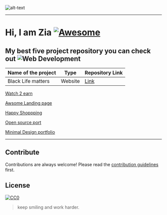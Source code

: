 ![alt-text](https://raw.githubusercontent.com/ZiaCodes/Ziacodes/master/profile.gif)

***

# Hi, I am Zia [![Awesome](https://cdn.rawgit.com/sindresorhus/awesome/d7305f38d29fed78fa85652e3a63e154dd8e8829/media/badge.svg)](https://github.com/sindresorhus/awesome#readme)



## My best five project repository you can check out ![Web Development](https://raw.githubusercontent.com/ZiaCodes/Ziacodes/master/web-development%20(1).png)

| Name of the project | Type | Repository Link |
|---|---|---|
|Black Life matters| Website | [Link](https://github.com/ZiaCodes/Black-life-matter "Support Black Life Matters Movement") |






[Watch 2 earn](https://github.com/ZiaCodes/watch-movie2earn "Advertisement web desgin")

[Awsome Landing page](https://github.com/ZiaCodes/landing-page "Responsive Landing page")

[Happy Shoppping](https://github.com/ZiaCodes/landing-page "E commerce web design")

[Open source port](https://github.com/ZiaCodes/about "Portfolio Design")

[Minimal Design portfolio](https://github.com/ZiaCodes/about "My portfolio")

--- 

## Contribute

Contributions are always welcome!
Please read the [contribution guidelines](contributing.md) first.

## License

[![CC0](https://licensebuttons.net/p/zero/1.0/88x31.png)](https://creativecommons.org/publicdomain/zero/1.0/)


>keep smiling and work harder.
